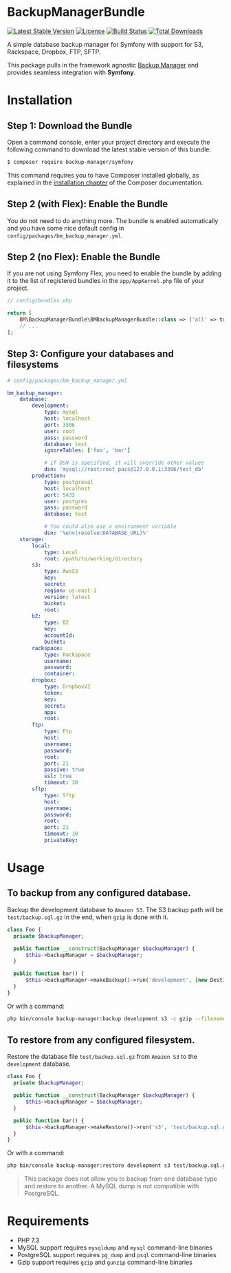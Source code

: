 BackupManagerBundle
===================

[![Latest Stable Version](https://poser.pugx.org/backup-manager/symfony/version.png)](https://packagist.org/packages/backup-manager/symfony)
[![License](https://poser.pugx.org/backup-manager/symfony/license.png)](https://packagist.org/packages/backup-manager/symfony)
[![Build Status](https://travis-ci.org/backup-manager/symfony.svg?branch=master)](https://travis-ci.org/backup-manager/symfony)
[![Total Downloads](https://poser.pugx.org/backup-manager/symfony/downloads.png)](https://packagist.org/packages/backup-manager/symfony)

A simple database backup manager for Symfony with support for S3, Rackspace, Dropbox, FTP, SFTP.

This package pulls in the framework agnostic [Backup Manager](https://github.com/backup-manager/backup-manager) and provides seamless integration with **Symfony**.

Installation
============

Step 1: Download the Bundle
---------------------------

Open a command console, enter your project directory and execute the
following command to download the latest stable version of this bundle:

```bash
$ composer require backup-manager/symfony
```

This command requires you to have Composer installed globally, as explained
in the [installation chapter](https://getcomposer.org/doc/00-intro.md)
of the Composer documentation.

Step 2 (with Flex): Enable the Bundle
-------------------------------------

You do not need to do anything more. The bundle is enabled automatically and
you have some nice default config in `config/packages/bm_backup_manager.yml`.

Step 2 (no Flex): Enable the Bundle
-----------------------------------

If you are not using Symfony Flex, you need to enable the bundle by adding it to
the list of registered bundles in the `app/AppKernel.php` file of your project.

```php
// config/bundles.php

return [
    BM\BackupManagerBundle\BMBackupManagerBundle::class => ['all' => true],
    // ...
];

```

Step 3: Configure your databases and filesystems
------------------------------------------------

```yaml
# config/packages/bm_backup_manager.yml

bm_backup_manager:
    database:
        development:
            type: mysql
            host: localhost
            port: 3306
            user: root
            pass: password
            database: test
            ignoreTables: ['foo', 'bar']

            # If DSN is specified, it will override other values
            dsn: 'mysql://root:root_pass@127.0.0.1:3306/test_db'
        production:
            type: postgresql
            host: localhost
            port: 5432
            user: postgres
            pass: password
            database: test

            # You could also use a environment variable
            dsn: '%env(resolve:DATABASE_URL)%'
    storage:
        local:
            type: Local
            root: /path/to/working/directory
        s3:
            type: AwsS3
            key:
            secret:
            region: us-east-1
            version: latest
            bucket:
            root:
        b2:
            type: B2
            key:
            accountId:
            bucket:
        rackspace:
            type: Rackspace
            username:
            password:
            container:
        dropbox:
            type: DropboxV2
            token:
            key:
            secret:
            app:
            root:
        ftp:
            type: Ftp
            host:
            username:
            password:
            root:
            port: 21
            passive: true
            ssl: true
            timeout: 30
        sftp:
            type: Sftp
            host:
            username:
            password:
            root:
            port: 21
            timeout: 10
            privateKey:
```

Usage
=====

To backup from any configured database.
-------------------------------------------------

Backup the development database to `Amazon S3`. The S3 backup path will be `test/backup.sql.gz` in the end, when `gzip` is done with it.

```php
class Foo {
  private $backupManager;

  public function __construct(BackupManager $backupManager) {
      $this->backupManager = $backupManager;
  }

  public function bar() {
      $this->backupManager->makeBackup()->run('development', [new Destination('s3', 'test/backup.sql')], 'gzip');
  }
}
```

Or with a command:

```bash
php bin/console backup-manager:backup development s3 -c gzip --filename test/backup.sql
```

To restore from any configured filesystem.
---------------------------------------------------

Restore the database file `test/backup.sql.gz` from `Amazon S3` to the `development` database.

```php
class Foo {
  private $backupManager;

  public function __construct(BackupManager $backupManager) {
      $this->backupManager = $backupManager;
  }

  public function bar() {
      $this->backupManager->makeRestore()->run('s3', 'test/backup.sql.gz', 'development', 'gzip');
  }
}
```

Or with a command:

```bash
php bin/console backup-manager:restore development s3 test/backup.sql.gz -c gzip
```

> This package does not allow you to backup from one database type and restore to another. A MySQL dump is not compatible with PostgreSQL.

Requirements
============

- PHP 7.3
- MySQL support requires `mysqldump` and `mysql` command-line binaries
- PostgreSQL support requires `pg_dump` and `psql` command-line binaries
- Gzip support requires `gzip` and `gunzip` command-line binaries
